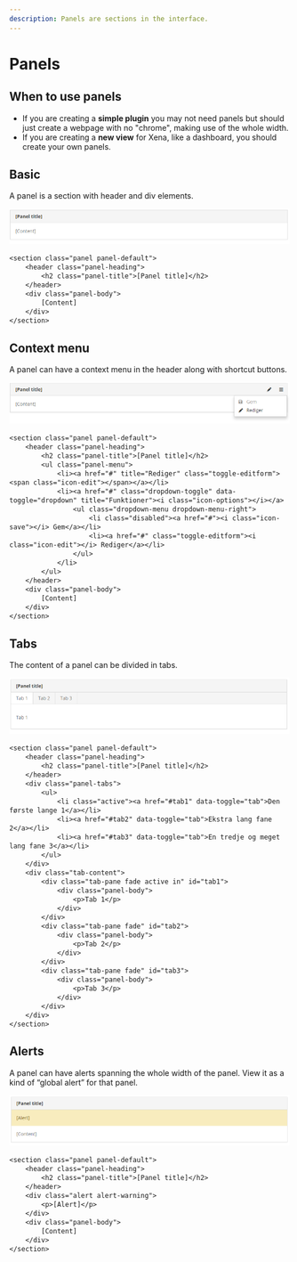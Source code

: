 ```yaml
---
description: Panels are sections in the interface.
---
```


# Panels

## When to use panels

* If you are creating a **simple plugin** you may not need panels but should just create a webpage with no "chrome", making use of the whole width.
* If you are creating a **new view** for Xena, like a dashboard, you should create your own panels.

## Basic

A panel is a section with header and div elements.

![Standard panel.](../../.gitbook/assets/panel_standard.PNG)

```markup
<section class="panel panel-default">
    <header class="panel-heading">
        <h2 class="panel-title">[Panel title]</h2>
    </header>
    <div class="panel-body">
        [Content]
    </div>
</section>
```

## Context menu

A panel can have a context menu in the header along with shortcut buttons.

![Panel with context menu open.](../../.gitbook/assets/panel_menu.PNG)

```markup
<section class="panel panel-default">
    <header class="panel-heading">
        <h2 class="panel-title">[Panel title]</h2>
        <ul class="panel-menu">
            <li><a href="#" title="Rediger" class="toggle-editform"><span class="icon-edit"></span></a></li>
            <li><a href="#" class="dropdown-toggle" data-toggle="dropdown" title="Funktioner"><i class="icon-options"></i></a>
                <ul class="dropdown-menu dropdown-menu-right">
                    <li class="disabled"><a href="#"><i class="icon-save"></i> Gem</a></li>
                    <li><a href="#" class="toggle-editform"><i class="icon-edit"></i> Rediger</a></li>
                </ul>
            </li>
        </ul>
    </header>
    <div class="panel-body">
        [Content]
    </div>
</section>
```

## Tabs

The content of a panel can be divided in tabs.

![Panel with three tabs.](../../.gitbook/assets/panel_tabs.PNG)

```markup
<section class="panel panel-default">
    <header class="panel-heading">
        <h2 class="panel-title">[Panel title]</h2>
    </header>
    <div class="panel-tabs">
        <ul>
            <li class="active"><a href="#tab1" data-toggle="tab">Den første lange 1</a></li>
            <li><a href="#tab2" data-toggle="tab">Ekstra lang fane 2</a></li>
            <li><a href="#tab3" data-toggle="tab">En tredje og meget lang fane 3</a></li>
        </ul>
    </div>
    <div class="tab-content">
        <div class="tab-pane fade active in" id="tab1">
            <div class="panel-body">
                <p>Tab 1</p>
            </div>
        </div>
        <div class="tab-pane fade" id="tab2">
            <div class="panel-body">
                <p>Tab 2</p>
            </div>
        </div>
        <div class="tab-pane fade" id="tab3">
            <div class="panel-body">
                <p>Tab 3</p>
            </div>
        </div>
    </div>
</section>
```

## Alerts

A panel can have alerts spanning the whole width of the panel. View it as a kind of “global alert” for that panel.

![Panel with a alert in the top.](../../.gitbook/assets/panel_alert.PNG)

```markup
<section class="panel panel-default">
    <header class="panel-heading">
        <h2 class="panel-title">[Panel title]</h2>
    </header>
    <div class="alert alert-warning">
        <p>[Alert]</p>
    </div>
    <div class="panel-body">
        [Content]
    </div>
</section>
```

